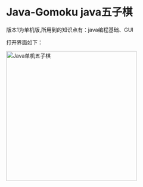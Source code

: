 # Java-Gomoku java五子棋
版本1为单机版,所用到的知识点有：java编程基础、GUI

打开界面如下：

<img src="https://github.com/user-attachments/assets/c902837f-64f4-4167-8baf-03d29052adb9" alt="Java单机五子棋" width="350px" />
